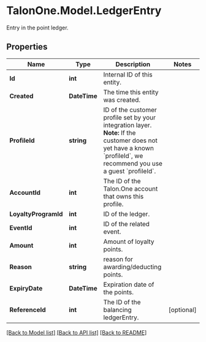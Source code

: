 # TalonOne.Model.LedgerEntry
Entry in the point ledger.
## Properties

Name | Type | Description | Notes
------------ | ------------- | ------------- | -------------
**Id** | **int** | Internal ID of this entity. | 
**Created** | **DateTime** | The time this entity was created. | 
**ProfileId** | **string** | ID of the customer profile set by your integration layer.  **Note:** If the customer does not yet have a known &#x60;profileId&#x60;, we recommend you use a guest &#x60;profileId&#x60;.  | 
**AccountId** | **int** | The ID of the Talon.One account that owns this profile. | 
**LoyaltyProgramId** | **int** | ID of the ledger. | 
**EventId** | **int** | ID of the related event. | 
**Amount** | **int** | Amount of loyalty points. | 
**Reason** | **string** | reason for awarding/deducting points. | 
**ExpiryDate** | **DateTime** | Expiration date of the points. | 
**ReferenceId** | **int** | The ID of the balancing ledgerEntry. | [optional] 

[[Back to Model list]](../README.md#documentation-for-models) [[Back to API list]](../README.md#documentation-for-api-endpoints) [[Back to README]](../README.md)

